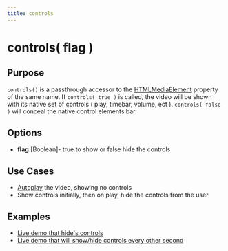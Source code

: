 ```yaml
---
title: controls
---
```

# controls( flag ) #

## Purpose ##

`controls()` is a passthrough accessor to the [HTMLMediaElement](https://developer.mozilla.org/en/DOM/HTMLMediaElement) property of the same name. If `controls( true )` is called, the video will be shown with its native set of controls ( play, timebar, volume, ect ). `controls( false )` will conceal the native control elements bar.

## Options ##

* **flag** \[Boolean\]- true to show or false hide the controls

## Use Cases ##

* [Autoplay](#autoplay) the video, showing no controls
* Show controls initially, then on play, hide the controls from the user

## Examples ##

* [Live demo that hide's controls](http://jsfiddle.net/popcornjs/z3z5w/)
* [Live demo that will show/hide controls every other second](http://jsfiddle.net/popcornjs/e7rys/)
